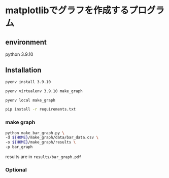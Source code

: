 # matplotlibでグラフを作成するプログラム

## environment
python 3.9.10 

## Installation
```bash
pyenv install 3.9.10
```
```bash
pyenv virtualenv 3.9.10 make_graph
```
```bash
pyenv local make_graph
```
```bash
pip install -r requirements.txt
```

### make graph

```bash
python make_bar_graph.py \
-d ${HOME}/make_graph/data/bar_data.csv \
-o ${HOME}/make_graph/results \
-p bar_graph
```


results are in `results/bar_graph.pdf`


### Optional
